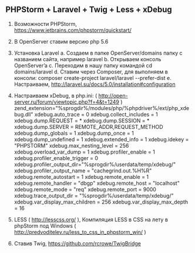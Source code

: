 ## PHPStorm + Laravel + Twig + Less + xDebug

1.	Возможности PHPStorm, https://www.jetbrains.com/phpstorm/quickstart/
2.	В OpenServer ставим версию php 5.6
3.	Установка Laravel
a.	Создаем в папке OpenServer/domains папку с названием сайта, например laravel
b.	Открываем консоль OpenServer’a
c.	Переходим в нашу папку командой cd domains/laravel
d.	Ставим через Composer, для выполняем в консоли: 
     composer create-project laravel/laravel --prefer-dist
e.	Настраиваем, http://laravel.su/docs/5.0/installation#configuration
4.	Настраиваем xDebug, в php.ini: ( http://open-server.ru/forum/viewtopic.php?f=4&t=1249 )
zend_extension="%sprogdir%/modules/php/%phpdriver%/ext/php_xdebug.dll"
xdebug.auto_trace = 0
xdebug.collect_includes = 1
xdebug.dump.REQUEST = *
xdebug.dump.SESSION = *
xdebug.dump.SERVER = REMOTE_ADDR,REQUEST_METHOD
xdebug.dump_globals = 1
xdebug.dump_once = 1
xdebug.dump_undefined = 1
xdebug.extended_info = 1
xdebug.idekey = "PHPSTORM"
xdebug.max_nesting_level = 256
xdebug.overload_var_dump = 1
xdebug.profiler_enable = 1
xdebug.profiler_enable_trigger = 0
xdebug.profiler_output_dir="%sprogdir%/userdata/temp/xdebug/"
xdebug.profiler_output_name = "cachegrind.out.%H%R"
xdebug.remote_autostart = 1
xdebug.remote_enable = 1
xdebug.remote_handler = "dbgp"
xdebug.remote_host = "localhost"
xdebug.remote_mode = "req"
xdebug.remote_port = 9000
xdebug.trace_output_dir = "%sprogdir%/userdata/temp/xdebug/"
xdebug.var_display_max_children = 256
xdebug.var_display_max_depth = 16

5.	LESS ( http://lesscss.org/ ), Компиляция LESS в CSS на лету в phpStorm под Windows ( http://predvoditelev.ru/less_to_css_in_phpstorm_win/ )
6.	Ставив Twig, https://github.com/rcrowe/TwigBridge
